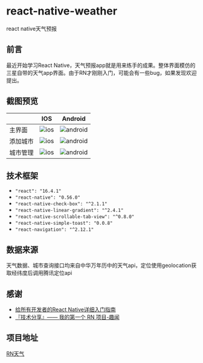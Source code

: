 # react-native-weather
react native天气预报

## 前言
最近开始学习React Native，天气预报app就是用来练手的成果。整体界面模仿的三星自带的天气app界面。由于RN才刚刚入门，可能会有一些bug，如果发现欢迎提出。      

## 截图预览
|  | IOS | Android |
| ------ | ------ | ------ |
| 主界面 | ![ios](https://github.com/pangyu646182805/react-native-weather/blob/master/Screenshot/ios/Snip20180910_7.png?raw=true) | ![android](https://github.com/pangyu646182805/react-native-weather/blob/master/Screenshot/android/Snip20180910_12.png?raw=true) |
| 添加城市 | ![ios](https://github.com/pangyu646182805/react-native-weather/blob/master/Screenshot/ios/Snip20180910_8.png?raw=true) | ![android](https://github.com/pangyu646182805/react-native-weather/blob/master/Screenshot/android/Snip20180910_13.png?raw=true) |
| 城市管理 | ![ios](https://github.com/pangyu646182805/react-native-weather/blob/master/Screenshot/ios/Snip20180910_9.png?raw=true) | ![android](https://github.com/pangyu646182805/react-native-weather/blob/master/Screenshot/android/Snip20180910_11.png?raw=true) |

## 技术框架
* `"react": "16.4.1"`
* `"react-native": "0.56.0"`
* `"react-native-check-box": "^2.1.1"`
* `"react-native-linear-gradient": "^2.4.1"`
* `"react-native-scrollable-tab-view": "^0.8.0"`
* `"react-native-simple-toast": "0.0.8"`
* `"react-navigation": "^2.12.1"`
  
## 数据来源
天气数据、城市查询接口均来自中华万年历中的天气api，定位使用geolocation获取经纬度后调用腾讯定位api

## 感谢
* [给所有开发者的React Native详细入门指南](https://www.jianshu.com/p/fa0874be0827)
* [『技术分享』—— 我的第一个 RN 项目-趣闻](https://www.jianshu.com/p/648c52ae9cb3)

## 项目地址
[RN天气](https://github.com/pangyu646182805/react-native-weather/tree/master)











